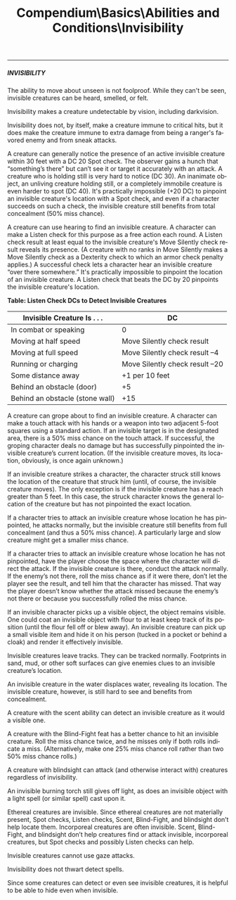 ﻿---
lang: en
aliases: [Invisibility]
title: Compendium\Basics\Abilities and Conditions\Invisibility
tag: Abilities
---

---
##### INVISIBILITY

The ability to move about unseen is not foolproof. While they can't be seen, invisible creatures can be heard, smelled, or felt.

Invisibility makes a creature undetectable by vision, including darkvision.

Invisibility does not, by itself, make a creature immune to critical hits, but it does make the creature immune to extra damage from being a ranger's favored enemy and from sneak attacks.

A creature can generally notice the presence of an active invisible creature within 30 feet with a DC 20 Spot check. The observer gains a hunch that “something’s there” but can’t see it or target it accurately with an attack. A creature who is holding still is very hard to notice (DC 30). An inanimate object, an unliving creature holding still, or a completely immobile creature is even harder to spot (DC 40). It's practically impossible (+20 DC) to pinpoint an invisible creature's location with a Spot check, and even if a character succeeds on such a check, the invisible creature still benefits from total concealment (50% miss chance).

A creature can use hearing to find an invisible creature. A character can make a Listen check for this purpose as a free action each round. A Listen check result at least equal to the invisible creature's Move Silently check result reveals its presence. (A creature with no ranks in Move Silently makes a Move Silently check as a Dexterity check to which an armor check penalty applies.) A successful check lets a character hear an invisible creature “over there somewhere.” It's practically impossible to pinpoint the location of an invisible creature. A Listen check that beats the DC by 20 pinpoints the invisible creature's location.

**Table: Listen Check DCs to Detect Invisible Creatures**

|Invisible Creature Is . . .|DC|
|---|---|
|In combat or speaking|0|
|Moving at half speed|Move Silently check result|
|Moving at full speed|Move Silently check result –4|
|Running or charging|Move Silently check result –20|
|Some distance away|+1 per 10 feet|
|Behind an obstacle (door)|+5|
|Behind an obstacle (stone wall)|+15|

A creature can grope about to find an invisible creature. A character can make a touch attack with his hands or a weapon into two adjacent 5-foot squares using a standard action. If an invisible target is in the designated area, there is a 50% miss chance on the touch attack. If successful, the groping character deals no damage but has successfully pinpointed the invisible creature’s current location. (If the invisible creature moves, its location, obviously, is once again unknown.)

If an invisible creature strikes a character, the character struck still knows the location of the creature that struck him (until, of course, the invisible creature moves). The only exception is if the invisible creature has a reach greater than 5 feet. In this case, the struck character knows the general location of the creature but has not pinpointed the exact location.

If a character tries to attack an invisible creature whose location he has pinpointed, he attacks normally, but the invisible creature still benefits from full concealment (and thus a 50% miss chance). A particularly large and slow creature might get a smaller miss chance.

If a character tries to attack an invisible creature whose location he has not pinpointed, have the player choose the space where the character will direct the attack. If the invisible creature is there, conduct the attack normally. If the enemy’s not there, roll the miss chance as if it were there, don’t let the player see the result, and tell him that the character has missed. That way the player doesn’t know whether the attack missed because the enemy’s not there or because you successfully rolled the miss chance.

If an invisible character picks up a visible object, the object remains visible. One could coat an invisible object with flour to at least keep track of its position (until the flour fell off or blew away). An invisible creature can pick up a small visible item and hide it on his person (tucked in a pocket or behind a cloak) and render it effectively invisible.

Invisible creatures leave tracks. They can be tracked normally. Footprints in sand, mud, or other soft surfaces can give enemies clues to an invisible creature’s location.

An invisible creature in the water displaces water, revealing its location. The invisible creature, however, is still hard to see and benefits from concealment.

A creature with the scent ability can detect an invisible creature as it would a visible one.

A creature with the Blind-Fight feat has a better chance to hit an invisible creature. Roll the miss chance twice, and he misses only if both rolls indicate a miss. (Alternatively, make one 25% miss chance roll rather than two 50% miss chance rolls.)

A creature with blindsight can attack (and otherwise interact with) creatures regardless of invisibility.

An invisible burning torch still gives off light, as does an invisible object with a light spell (or similar spell) cast upon it.

Ethereal creatures are invisible. Since ethereal creatures are not materially present, Spot checks, Listen checks, Scent, Blind-Fight, and blindsight don’t help locate them. Incorporeal creatures are often invisible. Scent, Blind-Fight, and blindsight don’t help creatures find or attack invisible, incorporeal creatures, but Spot checks and possibly Listen checks can help.

Invisible creatures cannot use gaze attacks.

Invisibility does not thwart detect spells.

Since some creatures can detect or even see invisible creatures, it is helpful to be able to hide even when invisible.


<br><br>
---
